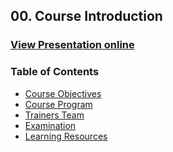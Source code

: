 ## 00. Course Introduction
### [View Presentation online](https://rawgit.com/TelerikAcademy/CSharp-Part-1/master/00.%20Course-Intro/slides/index.html)
### Table of Contents
- [Course Objectives](slides/README.md#objectives)
- [Course Program](slides/README.md#topics)
- [Trainers Team]()
- [Examination](slides/README.md#examination)
- [Learning Resources](slides/README.md#resources)
